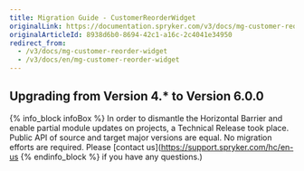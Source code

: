 ```yaml
---
title: Migration Guide - CustomerReorderWidget
originalLink: https://documentation.spryker.com/v3/docs/mg-customer-reorder-widget
originalArticleId: 8938d6b0-8694-42c1-a16c-2c4041e34950
redirect_from:
  - /v3/docs/mg-customer-reorder-widget
  - /v3/docs/en/mg-customer-reorder-widget
---
```


## Upgrading from Version 4.* to Version 6.0.0

{% info_block infoBox %}
In order to dismantle the Horizontal Barrier and enable partial module updates on projects, a Technical Release took place. Public API of source and target major versions are equal. No migration efforts are required. Please [contact us](https://support.spryker.com/hc/en-us
{% endinfo_block %} if you have any questions.)
